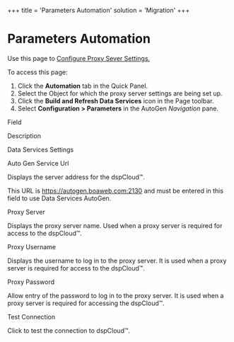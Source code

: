+++
title = 'Parameters Automation'
solution = 'Migration'
+++

# Parameters Automation

<div class="use">

Use this page to [Configure Proxy Sever
Settings.](../../Data_Services_AutoGen/Use_Cases/Configure_Proxy_Server_Settings)

</div>

To access this page:

1.  Click the **Automation** tab in the Quick Panel.
2.  Select the Object for which the proxy server settings are being set
    up.
3.  Click the **Build and Refresh Data Services** icon in the Page
    toolbar.
4.  Select **Configuration \> Parameters** in the AutoGen *Navigation*
    pane.

Field

Description

Data Services Settings

Auto Gen Service Url

Displays the server address for the dspCloud™.

This URL is https://autogen.boaweb.com:2130 and must be entered in this
field to use Data Services AutoGen.

Proxy Server

Displays the proxy server name. Used when a proxy server is required for
access to the dspCloud™.

Proxy Username

Displays the username to log in to the proxy server. It is used when a
proxy server is required for access to the dspCloud™.

Proxy Password

Allow entry of the password to log in to the proxy server. It is used
when a proxy server is required for accessing the dspCloud™.

Test Connection

Click to test the connection to dspCloud™.
